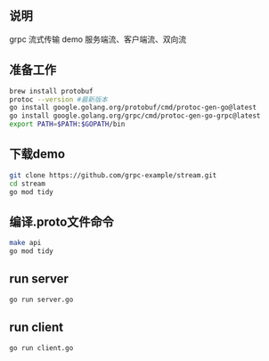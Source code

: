 ## 说明
grpc 流式传输 demo 服务端流、客户端流、双向流

## 准备工作
```bash
brew install protobuf
protoc --version #最新版本
go install google.golang.org/protobuf/cmd/protoc-gen-go@latest
go install google.golang.org/grpc/cmd/protoc-gen-go-grpc@latest
export PATH=$PATH:$GOPATH/bin
```
## 下载demo
```bash
git clone https://github.com/grpc-example/stream.git
cd stream
go mod tidy
```
## 编译.proto文件命令
```bash
make api
go mod tidy
```

## run server
```bash
go run server.go
```

## run client
```bash
go run client.go
```
